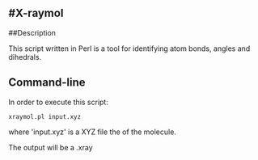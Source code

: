 #X-raymol
---

##Description

This script written in Perl is a tool for identifying atom bonds, angles and dihedrals. 

## Command-line

In order to execute this script:

```console
xraymol.pl input.xyz 
```

where 'input.xyz' is a XYZ file the of the molecule.

The output will be a <name of the input>.xray



 
